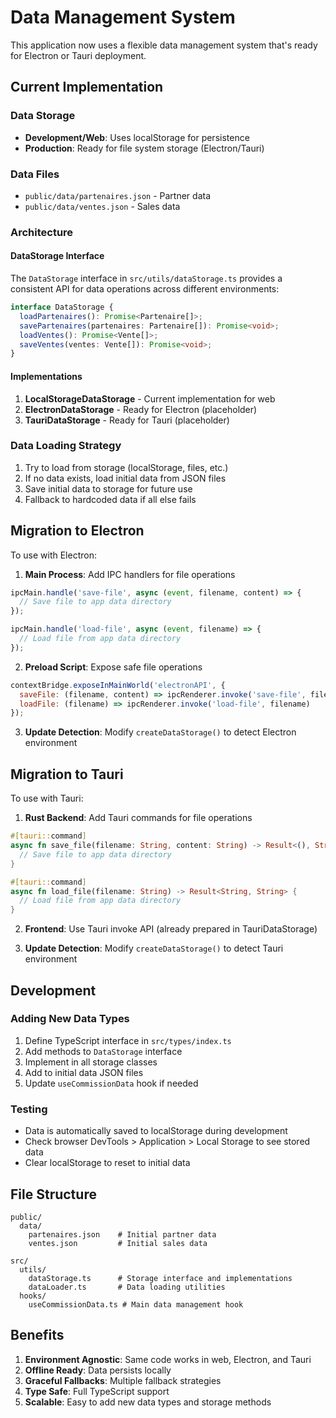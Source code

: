 # Data Management System

This application now uses a flexible data management system that's ready for Electron or Tauri deployment.

## Current Implementation

### Data Storage
- **Development/Web**: Uses localStorage for persistence
- **Production**: Ready for file system storage (Electron/Tauri)

### Data Files
- `public/data/partenaires.json` - Partner data
- `public/data/ventes.json` - Sales data

### Architecture

#### DataStorage Interface
The `DataStorage` interface in `src/utils/dataStorage.ts` provides a consistent API for data operations across different environments:

```typescript
interface DataStorage {
  loadPartenaires(): Promise<Partenaire[]>;
  savePartenaires(partenaires: Partenaire[]): Promise<void>;
  loadVentes(): Promise<Vente[]>;
  saveVentes(ventes: Vente[]): Promise<void>;
}
```

#### Implementations
1. **LocalStorageDataStorage** - Current implementation for web
2. **ElectronDataStorage** - Ready for Electron (placeholder)
3. **TauriDataStorage** - Ready for Tauri (placeholder)

### Data Loading Strategy
1. Try to load from storage (localStorage, files, etc.)
2. If no data exists, load initial data from JSON files
3. Save initial data to storage for future use
4. Fallback to hardcoded data if all else fails

## Migration to Electron

To use with Electron:

1. **Main Process**: Add IPC handlers for file operations
```javascript
ipcMain.handle('save-file', async (event, filename, content) => {
  // Save file to app data directory
});

ipcMain.handle('load-file', async (event, filename) => {
  // Load file from app data directory
});
```

2. **Preload Script**: Expose safe file operations
```javascript
contextBridge.exposeInMainWorld('electronAPI', {
  saveFile: (filename, content) => ipcRenderer.invoke('save-file', filename, content),
  loadFile: (filename) => ipcRenderer.invoke('load-file', filename)
});
```

3. **Update Detection**: Modify `createDataStorage()` to detect Electron environment

## Migration to Tauri

To use with Tauri:

1. **Rust Backend**: Add Tauri commands for file operations
```rust
#[tauri::command]
async fn save_file(filename: String, content: String) -> Result<(), String> {
  // Save file to app data directory
}

#[tauri::command]
async fn load_file(filename: String) -> Result<String, String> {
  // Load file from app data directory
}
```

2. **Frontend**: Use Tauri invoke API (already prepared in TauriDataStorage)

3. **Update Detection**: Modify `createDataStorage()` to detect Tauri environment

## Development

### Adding New Data Types
1. Define TypeScript interface in `src/types/index.ts`
2. Add methods to `DataStorage` interface
3. Implement in all storage classes
4. Add to initial data JSON files
5. Update `useCommissionData` hook if needed

### Testing
- Data is automatically saved to localStorage during development
- Check browser DevTools > Application > Local Storage to see stored data
- Clear localStorage to reset to initial data

## File Structure

```
public/
  data/
    partenaires.json    # Initial partner data
    ventes.json         # Initial sales data

src/
  utils/
    dataStorage.ts      # Storage interface and implementations
    dataLoader.ts       # Data loading utilities
  hooks/
    useCommissionData.ts # Main data management hook
```

## Benefits

1. **Environment Agnostic**: Same code works in web, Electron, and Tauri
2. **Offline Ready**: Data persists locally
3. **Graceful Fallbacks**: Multiple fallback strategies
4. **Type Safe**: Full TypeScript support
5. **Scalable**: Easy to add new data types and storage methods
